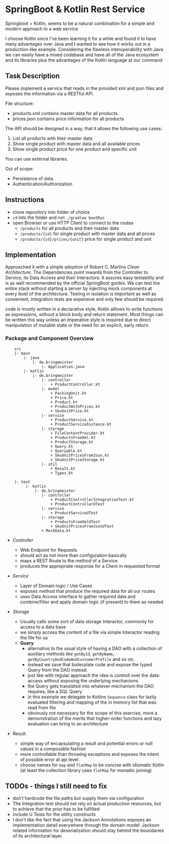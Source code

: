 # SpringBoot & Kotlin Rest Service

Springboot + Kotlin, seems to be a natural combination for a 
simple and modern approach to a web service

I choose Kotlin since I've been learning it for a while and found
it to have many advantages over Java and I wanted to see how it works
out in a production-like example. Considering the flawless interoperability
with Java we can easily have a mixed codebase and have all of the Java ecosystem
and its libraries plus the advantages of the Kotlin language at our command


## Task Description

Please implement a service that reads in the provided xml and json files and exposes the information via a RESTful API.

File structure:
- products.xml contains master data for all products.
- prices.json contains price information for all products

The API should be designed in a way, that it allows the following use cases:
1. List all products with their master data
2. Show single product with master data and all available prices
3. Show single product price for one product and specific unit

You can use external libraries.

Out of scope:
- Persistence of data
- Authentication/Authorization

## Instructions

- clone repository into folder of choice
- `cd` into the folder and run `./gradlew bootRun`
- open Browser or use HTTP Client to connect to the routes
    - `/products` for all products and their master data
    - `/products/{id}` for single product with master data and all prices
    - `/products/{id}/prices/{unit}` price for single product and unit


## Implementation

Approached it with a simple adoption of Robert C. Martins _Clean Architecture_. 
The Dependencies point inwards from the Controller
to Service, its Data Access and their Interactors.
It assures easy testability and is as well recommended by the 
official SpringBoot guides. 
We can test the entire stack without starting a server
by injecting mock components at every level of the architecture.
Testing in isolation is important as well as convenient, 
integration tests are expensive and only few should be required.

code is mostly written in a declarative style, Kotlin alllows to
write functions as expressions, without a block body and return statement.
Most things can be written this way unless an imperative style is required 
due to direct manipulation of mutable state or the need for an explicit, early return. 

### Package and Component Overview

```
    src
    |- main
        |- java
            |- de.bringmeister
                |- Application.java
        |- kotlin
            |- de.bringmeister
                |- controller
                    + ProductController.kt
                |- model
                    + PackingUnit.kt
                    + Price.kt
                    + Product.kt
                    + ProductWithPrices.kt
                    + SkuUnitPrice.kt
                |- service
                    + ProductService.kt
                    + ProductServiceInstance.kt
                |- storage
                    + FileContentProvider.kt
                    + ProductsFromXml.kt
                    + ProductStorage.kt
                    + Query.kt
                    + Queryable.kt
                    + SkuUnitPricesFromJson.kt
                    + SkuUnitPriceStorage.kt
                |- util
                    + Result.kt
                    + Types.kt
    
    |- test
         |- kotlin
             |- de.bringmeister
                |- controller
                    + ProductControllerIntegrationTest.kt
                    + ProductControllerUTest
                |- service
                    + ProductServiceUTest
                |- storage
                    + ProductsFromXmlUTest
                    + SkuUnitPricesFromJsonUTest
                + MockData.kt

```

- _Controller_
    - Web Endpoint for Requests
    - should act as not more than configuration basically
    - maps a REST Route to the method of a Service 
    - produces the appropriate response for a Client in requested format

- _Service_
    - Layer of Domain logic / Use Cases 
    - exposes method that produce the required data for all our routes
    - uses Data Access interface to gather required data and combine/filter 
    and apply domain logic (if present) to them as needed
    
- _Storage_
    - Usually calls some sort of data storage Interactor, commonly for access to a data base
    - we simply access the content of a file via simple Interactor reading the file for us
    - __Query__
        - alternative to the usual style of having a DAO with a collection of
        auxiliary methods like `getById`, `getByName`, `getByCountryAndCodeAndCustomerProfile` and so on.
        - instead we save that boilerplate code and expose the typed Query from the DAO instead.
        - just like with regular approach the idea is controll over the data-access without exposing the underlying mechanisms
        - the Query gets translated into whatever mechanism the DAO requires, like a SQL Query
        - in this example we delegate to Kotlins `Sequence` class for lazily evaluated filtering and mapping of the in memory list that was read from file
        - obviously not necessary for the scope of this exercise, more a demonstration of the merits that higher-order functions and lazy evaluation can bring to an architecture 

- Result
    - simple way of encapsulating a result and potential errors or null values in a composable fashion
    - more controllable than throwing exceptions and exposes the intent of 
      possible error at api level.
    - choose names for `map` and `flatMap` to be concise with idiomatic Kotlin (at least the collection library uses `flatMap` for monadic joining)

## TODOs - things I still need to fix

- don't hardcode the file paths but supply them via configuration
- The Integration test should not rely on actual production resources, but to achieve that the prior has to be fulfilled
- include U Tests for the utility constructs
- I don't like the fact that using the Jackson Annotations exposes an implementation detail everywhere through the domain model. 
Jackson related information for deserialization should stay behind the boundaries of its architectural layer.

